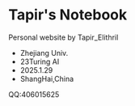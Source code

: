 # Tapir's Notebook

Personal website by Tapir_Elithril

- Zhejiang Univ.
- 23Turing AI 
- 2025.1.29
- ShangHai,China
  
QQ:406015625